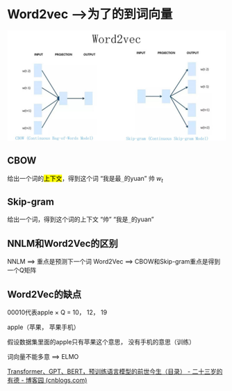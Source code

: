 # Word2vec -->为了的到词向量


![](../img/01-1.png)

## CBOW

给出一个词的<mark>上下文</mark>，得到这个词
“我是最`_`的yuan”
帅    $w_t$

## Skip-gram

给出一个词，得到这个词的上下文
“帅”
“我是`_`的yuan”

## NNLM和Word2Vec的区别

NNLM ==> 重点是预测下一个词
Word2Vec ==> CBOW和Skip-gram重点是得到一个Q矩阵

## Word2Vec的缺点

00010代表apple × Q = 10， 12， 19

apple（苹果， 苹果手机）

假设数据集里面的apple只有苹果这个意思， 没有手机的意思（训练）

词向量不能多意 ==> ELMO


[Transformer、GPT、BERT，预训练语言模型的前世今生（目录） - 二十三岁的有德 - 博客园 (cnblogs.com)](https://www.cnblogs.com/nickchen121/p/15105048.html)